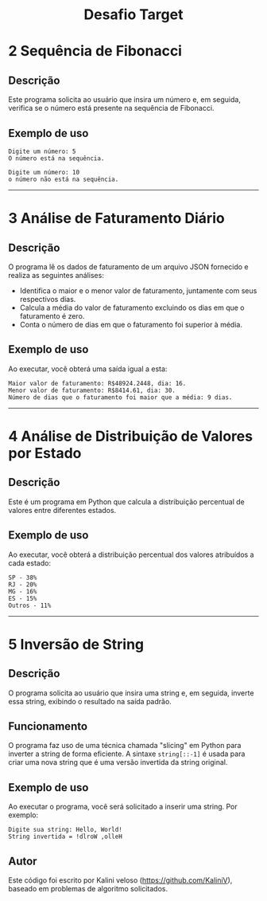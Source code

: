 <h1 align="center"> Desafio Target </h1>

# 2 Sequência de Fibonacci

## Descrição

Este programa solicita ao usuário que insira um número e, em seguida, verifica se o número está presente na sequência de Fibonacci.

## Exemplo de uso

```
Digite um número: 5
O número está na sequência.
```

```
Digite um número: 10
o número não está na sequência.
```

---

# 3 Análise de Faturamento Diário

## Descrição

O programa lê os dados de faturamento de um arquivo JSON fornecido e realiza as seguintes análises:
- Identifica o maior e o menor valor de faturamento, juntamente com seus respectivos dias.
- Calcula a média do valor de faturamento excluindo os dias em que o faturamento é zero.
- Conta o número de dias em que o faturamento foi superior à média.

## Exemplo de uso

Ao executar, você obterá uma saída igual a esta:

```
Maior valor de faturamento: R$48924.2448, dia: 16.
Menor valor de faturamento: R$8414.61, dia: 30.
Número de dias que o faturamento foi maior que a média: 9 dias.
```

---

# 4 Análise de Distribuição de Valores por Estado

## Descrição

Este é um programa em Python que calcula a distribuição percentual de valores entre diferentes estados.

## Exemplo de uso

Ao executar, você obterá a distribuição percentual dos valores atribuídos a cada estado:

```
SP - 38%
RJ - 20%    
MG - 16%    
ES - 15%    
Outros - 11%
```

---

# 5 Inversão de String

## Descrição

O programa solicita ao usuário que insira uma string e, em seguida, inverte essa string, exibindo o resultado na saída padrão.

## Funcionamento

O programa faz uso de uma técnica chamada "slicing" em Python para inverter a string de forma 
eficiente. A sintaxe `string[::-1]` é usada para criar uma nova string que é uma versão invertida da string original.


## Exemplo de uso

Ao executar o programa, você será solicitado a inserir uma string. Por exemplo:

```
Digite sua string: Hello, World!
String invertida = !dlroW ,olleH
```

## Autor

Este código foi escrito por Kalini veloso (https://github.com/KaliniV), baseado em problemas de algoritmo solicitados.

